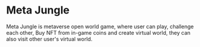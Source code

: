 # Meta Jungle
Meta Jungle is metaverse open world game, where user can play, challenge each other, Buy NFT from in-game coins and create virtual world, they can also visit other user's virtual world.
